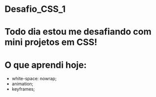 # Desafio_CSS_1

# Todo dia estou me desafiando com mini projetos em CSS!

# O que aprendi hoje:

- white-space: nowrap; 
- animation;
- keyframes;

